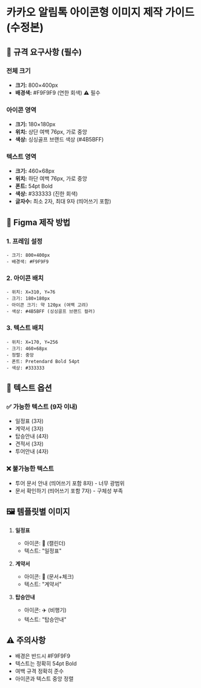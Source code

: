 # 카카오 알림톡 아이콘형 이미지 제작 가이드 (수정본)

## 🎨 규격 요구사항 (필수)

### 전체 크기
- **크기:** 800×400px
- **배경색:** #F9F9F9 (연한 회색) ⚠️ 필수

### 아이콘 영역
- **크기:** 180×180px
- **위치:** 상단 여백 76px, 가로 중앙
- **색상:** 싱싱골프 브랜드 색상 (#4B5BFF)

### 텍스트 영역
- **크기:** 460×68px
- **위치:** 하단 여백 76px, 가로 중앙
- **폰트:** 54pt Bold
- **색상:** #333333 (진한 회색)
- **글자수:** 최소 2자, 최대 9자 (띄어쓰기 포함)

## 📐 Figma 제작 방법

### 1. 프레임 설정
```
- 크기: 800×400px
- 배경색: #F9F9F9
```

### 2. 아이콘 배치
```
- 위치: X=310, Y=76
- 크기: 180×180px
- 아이콘 크기: 약 120px (여백 고려)
- 색상: #4B5BFF (싱싱골프 브랜드 컬러)
```

### 3. 텍스트 배치
```
- 위치: X=170, Y=256
- 크기: 460×68px
- 정렬: 중앙
- 폰트: Pretendard Bold 54pt
- 색상: #333333
```

## 📝 텍스트 옵션

### ✅ 가능한 텍스트 (9자 이내)
- 일정표 (3자)
- 계약서 (3자)
- 탑승안내 (4자)
- 견적서 (3자)
- 투어안내 (4자)

### ❌ 불가능한 텍스트
- 투어 문서 안내 (띄어쓰기 포함 8자) - 너무 광범위
- 문서 확인하기 (띄어쓰기 포함 7자) - 구체성 부족

## 🖼️ 템플릿별 이미지

1. **일정표**
   - 아이콘: 📅 (캘린더)
   - 텍스트: "일정표"

2. **계약서**
   - 아이콘: 📄 (문서+체크)
   - 텍스트: "계약서"

3. **탑승안내**
   - 아이콘: ✈️ (비행기)
   - 텍스트: "탑승안내"

## ⚠️ 주의사항
- 배경은 반드시 #F9F9F9
- 텍스트는 정확히 54pt Bold
- 여백 규격 정확히 준수
- 아이콘과 텍스트 중앙 정렬